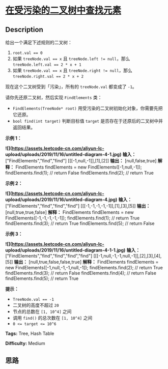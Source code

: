 # [在受污染的二叉树中查找元素][title]

## Description

给出一个满足下述规则的二叉树：

  1. `root.val == 0`
  2. 如果 `treeNode.val == x` 且 `treeNode.left != null`，那么 `treeNode.left.val == 2 * x + 1`
  3. 如果 `treeNode.val == x` 且 `treeNode.right != null`，那么 `treeNode.right.val == 2 * x + 2`

现在这个二叉树受到「污染」，所有的 `treeNode.val` 都变成了 `-1`。

请你先还原二叉树，然后实现 `FindElements` 类：

  * `FindElements(TreeNode* root)` 用受污染的二叉树初始化对象，你需要先把它还原。
  * `bool find(int target)` 判断目标值 `target` 是否存在于还原后的二叉树中并返回结果。



**示例 1：**

**![](https://assets.leetcode-cn.com/aliyun-lc-
upload/uploads/2019/11/16/untitled-diagram-4-1.jpg)**
            **输入：**    ["FindElements","find","find"]    [[[-1,null,-1]],[1],[2]]    **输出：**    [null,false,true]    **解释：**    FindElements findElements = new FindElements([-1,null,-1]);     findElements.find(1); // return False     findElements.find(2); // return True 

**示例 2：**

**![](https://assets.leetcode-cn.com/aliyun-lc-
upload/uploads/2019/11/16/untitled-diagram-4.jpg)**
            **输入：**    ["FindElements","find","find","find"]    [[[-1,-1,-1,-1,-1]],[1],[3],[5]]    **输出：**    [null,true,true,false]    **解释：**    FindElements findElements = new FindElements([-1,-1,-1,-1,-1]);    findElements.find(1); // return True    findElements.find(3); // return True    findElements.find(5); // return False

**示例 3：**

**![](https://assets.leetcode-cn.com/aliyun-lc-
upload/uploads/2019/11/16/untitled-diagram-4-1-1.jpg)**
            **输入：**    ["FindElements","find","find","find","find"]    [[[-1,null,-1,-1,null,-1]],[2],[3],[4],[5]]    **输出：**    [null,true,false,false,true]    **解释：**    FindElements findElements = new FindElements([-1,null,-1,-1,null,-1]);    findElements.find(2); // return True    findElements.find(3); // return False    findElements.find(4); // return False    findElements.find(5); // return True    



**提示：**

  * `TreeNode.val == -1`
  * 二叉树的高度不超过 `20`
  * 节点的总数在 `[1, 10^4]` 之间
  * 调用 `find()` 的总次数在 `[1, 10^4]` 之间
  * `0 <= target <= 10^6`


**Tags:** Tree, Hash Table

**Difficulty:** Medium

## 思路

[title]: https://leetcode-cn.com/problems/find-elements-in-a-contaminated-binary-tree
